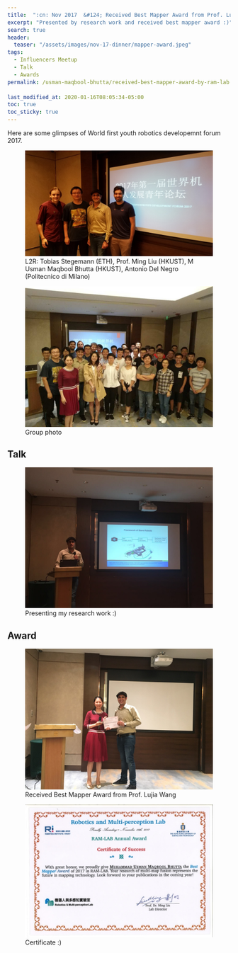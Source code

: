 ```yaml
---
title:  ":cn: Nov 2017  &#124; Received Best Mapper Award from Prof. Lujia Wang at Shangri-La Shenzhen, China"
excerpt: "Presented by research work and received best mapper award :)"
search: true
header:
  teaser: "/assets/images/nov-17-dinner/mapper-award.jpeg"
tags: 
  - Influencers Meetup
  - Talk
  - Awards
permalink: /usman-maqbool-bhutta/received-best-mapper-award-by-ram-lab

last_modified_at: 2020-01-16T08:05:34-05:00
toc: true
toc_sticky: true
---
```

Here are some glimpses of World first youth robotics developemnt forum 2017.

<figure>
    <a href="/assets/images/nov-17-dinner/20171118_162134.jpg"><img src="/assets/images/nov-17-dinner/20171118_162134.jpg"></a>
    <figcaption>L2R: Tobias Stegemann (ETH), Prof. Ming Liu (HKUST), M Usman Maqbool Bhutta (HKUST), Antonio Del Negro (Politecnico di Milano)</figcaption>
</figure>


<figure>
    <a href="/assets/images/nov-17-dinner/roboyouth.jpg"><img src="/assets/images/nov-17-dinner/roboyouth.jpg"></a>
    <figcaption>Group photo</figcaption>
</figure>

## Talk

<figure>
    <a href="/assets/images/nov-17-dinner/presentation.jpg"><img src="/assets/images/nov-17-dinner/presentation.jpg"></a>
    <figcaption>Presenting my research work :)</figcaption>
</figure>

## Award

<figure>
    <a href="/assets/images/nov-17-dinner/mapper-award.jpeg"><img src="/assets/images/nov-17-dinner/mapper-award.jpeg"></a>
    <figcaption>Received Best Mapper Award from Prof. Lujia Wang</figcaption>
</figure>

<figure>
    <a href="/assets/images/Certificates/ram-lab annual 2017 award_001.jpg"><img src="/assets/images/Certificates/ram-lab annual 2017 award_001.jpg"></a>
    <figcaption>Certificate :)</figcaption>
</figure>